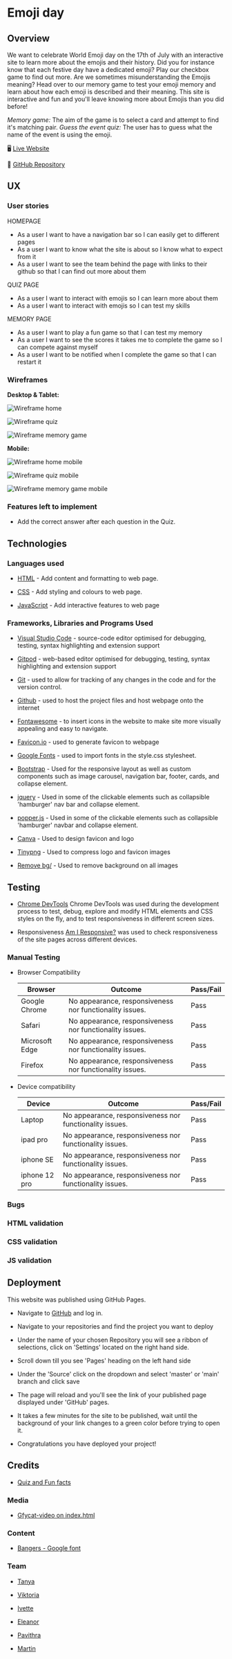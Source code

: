 # Emoji day

## Overview

We want to celebrate World Emoji day on the 17th of July with an interactive site to learn more about the emojis and their history. Did you for instance know that each festive day have a dedicated emoji? Play our checkbox game to find out more. Are we sometimes misunderstanding the Emojis meaning? Head over to our memory game to test your emoji memory and learn about how each emoji is described and their meaning.
This site is interactive and fun and you'll leave knowing more about Emojis than you did before!

_Memory game:_ The aim of the game is to select a card and attempt to find it's matching pair.
_Guess the event quiz:_ The user has to guess what the name of the event is using the emoji.

:desktop_computer: [Live Website](https://datonex.github.io/emoji-hackathon/)

:open_file_folder: [GitHub Repository](https://github.com/datonex/emoji-hackathon)

## UX

### User stories

HOMEPAGE

- As a user I want to have a navigation bar so I can easily get to different pages
- As a user I want to know what the site is about so I know what to expect from it
- As a user I want to see the team behind the page with links to their github so that I can find out more about them

QUIZ PAGE

- As a user I want to interact with emojis so I can learn more about them
- As a user I want to interact with emojis so I can test my skills

MEMORY PAGE

- As a user I want to play a fun game so that I can test my memory
- As a user I want to see the scores it takes me to complete the game so I can compete against myself
- As a user I want to be notified when I complete the game so that I can restart it

### Wireframes

**Desktop & Tablet:**

![Wireframe home](/assets/readme_img/wireframe_home.png)

![Wireframe quiz](/assets/readme_img/wireframe_quiz.png)

![Wireframe memory game](/assets/readme_img/wireframe_memorygame.png)

**Mobile:**

![Wireframe home mobile](/assets/readme_img/wireframe_home_mobile.png)

![Wireframe quiz mobile](/assets/readme_img/wireframe_quiz_mobile.png)

![Wireframe memory game mobile](/assets/readme_img/wireframe_memorygame_mobile.png)

### Features left to implement

- Add the correct answer after each question in the Quiz.

## Technologies

### Languages used

- [HTML](https://en.wikipedia.org/wiki/HTML5) - Add content and formatting to web page.

- [CSS](https://en.wikipedia.org/wiki/CSS) - Add styling and colours to web page.

- [JavaScript](https://www.javascript.com/) - Add interactive features to web page

### Frameworks, Libraries and Programs Used

- [Visual Studio Code](https://code.visualstudio.com/) - source-code editor optimised for debugging, testing, syntax highlighting and extension support

- [Gitpod](https://gitpod.io/) - web-based editor optimised for debugging, testing, syntax highlighting and extension support

- [Git](https://git-scm.com/) - used to allow for tracking of any changes in the code and for the version control.

- [Github](https://github.com/) - used to host the project files and host webpage onto the internet

- [Fontawesome](https://fontawesome.com/) - to insert icons in the website to make site more visually appealing and easy to navigate.

- [Favicon.io](https://favicon.io/) - used to generate favicon to webpage

- [Google Fonts](https://fonts.google.com/) - used to import fonts in the style.css stylesheet.

- [Bootstrap](https://getbootstrap.com/) - Used for the responsive layout as well as custom components such as image carousel, navigation bar, footer, cards, and collapse element.

- [jquery](https://jquery.com/) - Used in some of the clickable elements such as collapsible 'hamburger' nav bar and collapse element.

- [popper.js](https://popper.js.org/) - Used in some of the clickable elements such as collapsible 'hamburger' navbar and collapse element.

- [Canva](https://www.canva.com/) - Used to design favicon and logo

- [Tinypng](https://tinypng.com/) - Used to compress logo and favicon images

- [Remove bg/](https://www.remove.bg/) - Used to remove background on all images

## Testing
* [Chrome DevTools](https://developer.chrome.com/docs/devtools/)
    Chrome DevTools was used during the development process to test, debug, explore and modify HTML elements and CSS styles on the fly, and to test responsiveness in different screen sizes.

 * Responsiveness
    [Am I Responsive?](http://ami.responsivedesign.is/#) was used to check responsiveness of the site pages across different devices.


### Manual Testing

* Browser Compatibility

     Browser | Outcome | Pass/Fail 
     --- | --- | ---
     Google Chrome | No appearance, responsiveness nor functionality issues.| Pass
     Safari | No appearance, responsiveness nor functionality issues. | Pass
     Microsoft Edge | No appearance, responsiveness nor functionality issues. | Pass
     Firefox | No appearance, responsiveness nor functionality issues. | Pass


* Device compatibility

     Device | Outcome | Pass/Fail
    --- | --- | ---
    Laptop | No appearance, responsiveness nor functionality issues. | Pass
    ipad pro | No appearance, responsiveness nor functionality issues. | Pass
    iphone SE | No appearance, responsiveness nor functionality issues. | Pass
    iphone 12 pro | No appearance, responsiveness nor functionality issues. | Pass


### Bugs

### HTML validation

### CSS validation

### JS validation

## Deployment

This website was published using GitHub Pages.

- Navigate to [GitHub](https://github.com/) and log in.

- Navigate to your repositories and find the project you want to deploy

- Under the name of your chosen Repository you will see a ribbon of selections, click on 'Settings' located on the right hand side.

- Scroll down till you see 'Pages' heading on the left hand side

- Under the 'Source' click on the dropdown and select 'master' or 'main' branch and click save

- The page will reload and you'll see the link of your published page displayed under 'GitHub' pages.

- It takes a few minutes for the site to be published, wait until the background of your link changes to a green color before trying to open it.

- Congratulations you have deployed your project!

## Credits

- [Quiz and Fun facts](https://emojipedia.org/world-cup/)

### Media

- [Gfycat-video on index.html](https://gfycat.com/lividknobbydevilfish-emoji-heart-emoji-poop-emoji)


### Content

- [Bangers - Google font](https://fonts.google.com/specimen/Bangers)


### Team

- [Tanya](https://github.com/datonex)

- [Viktoria](https://github.com/viktoriamahrberg)

- [Ivette](https://github.com/IvetteMcDermott)

- [Eleanor](https://github.com/eleanorbucke21)

- [Pavithra](https://github.com/Pavithra-Veeramani)

- [Martin](https://github.com/Martin-ITT)
